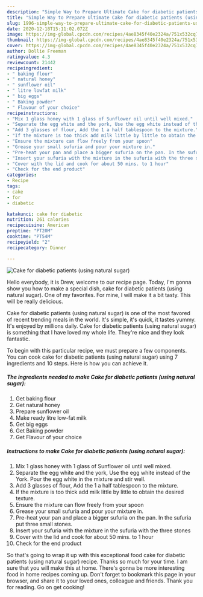 ```yaml
---
description: "Simple Way to Prepare Ultimate Cake for diabetic patients (using natural sugar)"
title: "Simple Way to Prepare Ultimate Cake for diabetic patients (using natural sugar)"
slug: 1996-simple-way-to-prepare-ultimate-cake-for-diabetic-patients-using-natural-sugar
date: 2020-12-18T15:11:02.072Z
image: https://img-global.cpcdn.com/recipes/4ae8345f40e2324a/751x532cq70/cake-for-diabetic-patients-using-natural-sugar-recipe-main-photo.jpg
thumbnail: https://img-global.cpcdn.com/recipes/4ae8345f40e2324a/751x532cq70/cake-for-diabetic-patients-using-natural-sugar-recipe-main-photo.jpg
cover: https://img-global.cpcdn.com/recipes/4ae8345f40e2324a/751x532cq70/cake-for-diabetic-patients-using-natural-sugar-recipe-main-photo.jpg
author: Dollie Freeman
ratingvalue: 4.3
reviewcount: 21442
recipeingredient:
- " baking flour"
- " natural honey"
- " sunflower oil"
- " litre lowfat milk"
- " big eggs"
- " Baking powder"
- " Flavour of your choice"
recipeinstructions:
- "Mix 1 glass honey with 1 glass of Sunflower oil until well mixed."
- "Separate the egg white and the york, Use the egg white instead of the York. Pour the egg white in the mixture and stir well."
- "Add 3 glasses of flour, Add the 1 a half tablespoon to the mixture."
- "If the mixture is too thick add milk little by little to obtain the desired texture."
- "Ensure the mixture can flow freely from your spoon"
- "Grease your small sufuria and pour your mixture in."
- "Pre-heat your pan and place a bigger sufuria on the pan. In the sufuria put three small stones."
- "Insert your sufuria with the mixture in the sufuria with the three stones"
- "Cover with the lid and cook for about 50 mins. to 1 hour"
- "Check for the end product"
categories:
- Recipe
tags:
- cake
- for
- diabetic

katakunci: cake for diabetic 
nutrition: 261 calories
recipecuisine: American
preptime: "PT20M"
cooktime: "PT54M"
recipeyield: "2"
recipecategory: Dinner

---
```



![Cake for diabetic patients (using natural sugar)](https://img-global.cpcdn.com/recipes/4ae8345f40e2324a/751x532cq70/cake-for-diabetic-patients-using-natural-sugar-recipe-main-photo.jpg)

Hello everybody, it is Drew, welcome to our recipe page. Today, I'm gonna show you how to make a special dish, cake for diabetic patients (using natural sugar). One of my favorites. For mine, I will make it a bit tasty. This will be really delicious.



Cake for diabetic patients (using natural sugar) is one of the most favored of recent trending meals in the world. It's simple, it's quick, it tastes yummy. It's enjoyed by millions daily. Cake for diabetic patients (using natural sugar) is something that I have loved my whole life. They're nice and they look fantastic.


To begin with this particular recipe, we must prepare a few components. You can cook cake for diabetic patients (using natural sugar) using 7 ingredients and 10 steps. Here is how you can achieve it.

<!--inarticleads1-->

##### The ingredients needed to make Cake for diabetic patients (using natural sugar):

1. Get  baking flour
1. Get  natural honey
1. Prepare  sunflower oil
1. Make ready  litre low-fat milk
1. Get  big eggs
1. Get  Baking powder
1. Get  Flavour of your choice




<!--inarticleads2-->

##### Instructions to make Cake for diabetic patients (using natural sugar):

1. Mix 1 glass honey with 1 glass of Sunflower oil until well mixed.
1. Separate the egg white and the york, Use the egg white instead of the York. Pour the egg white in the mixture and stir well.
1. Add 3 glasses of flour, Add the 1 a half tablespoon to the mixture.
1. If the mixture is too thick add milk little by little to obtain the desired texture.
1. Ensure the mixture can flow freely from your spoon
1. Grease your small sufuria and pour your mixture in.
1. Pre-heat your pan and place a bigger sufuria on the pan. In the sufuria put three small stones.
1. Insert your sufuria with the mixture in the sufuria with the three stones
1. Cover with the lid and cook for about 50 mins. to 1 hour
1. Check for the end product




So that's going to wrap it up with this exceptional food cake for diabetic patients (using natural sugar) recipe. Thanks so much for your time. I am sure that you will make this at home. There's gonna be more interesting food in home recipes coming up. Don't forget to bookmark this page in your browser, and share it to your loved ones, colleague and friends. Thank you for reading. Go on get cooking!
